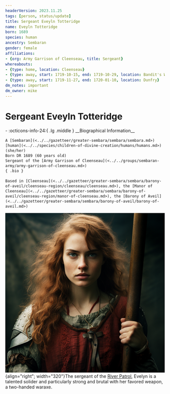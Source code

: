 ```yaml
---
headerVersion: 2023.11.25
tags: [person, status/update]
title: Sergeant Eveyln Totteridge
name: Eveyln Totteridge
born: 1689
species: human
ancestry: Sembaran
gender: female
affiliations:
- {org: Army Garrison of Cleenseau, title: Sergeant}
whereabouts:
- {type: home, location: Cleenseau}
- {type: away, start: 1719-10-15, end: 1719-10-29, location: Bandit's Way}
- {type: away, start: 1719-11-27, end: 1720-01-10, location: Dunfry}
dm_notes: important
dm_owner: mike
---
```

# Sergeant Eveyln Totteridge
<div class="grid cards ext-narrow-margin ext-one-column" markdown>
- :octicons-info-24:{ .lg .middle } __Biographical Information__

    A [Sembaran](<../../gazetteer/greater-sembara/sembara/sembara.md>) [human](<../../species/children-of-divine-creation/humans/humans.md>) (she/her)  
    Born DR 1689 (60 years old)  
    Sergeant of the [Army Garrison of Cleenseau](<../../groups/sembaran-army/army-garrison-of-cleenseau.md>)  
    { .bio }

    Based in [Cleenseau](<../../gazetteer/greater-sembara/sembara/barony-of-aveil/cleenseau-region/cleenseau/cleenseau.md>), the [Manor of Cleenseau](<../../gazetteer/greater-sembara/sembara/barony-of-aveil/cleenseau-region/manor-of-cleenseau.md>), the [Barony of Aveil](<../../gazetteer/greater-sembara/sembara/barony-of-aveil/barony-of-aveil.md>)
</div>


![Eveyln Totteridge](../../assets/eveyln-totteridge.png){align="right"; width="320"}The sergeant of the [River Patrol](<../../groups/sembaran-army/army-garrison-of-cleenseau.md>), Evelyn is a talented solider and particularly strong and brutal with her favored weapon, a two-handed waraxe.